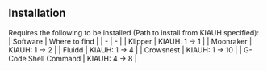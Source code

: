 ## Installation
Requires the following to be installed (Path to install from KIAUH specified):
| Software | Where to find |
| - | - |
| Klipper | KIAUH: 1 -> 1 |
| Moonraker | KIAUH: 1 -> 2 |
| Fluidd | KIAUH: 1 -> 4 |
| Crowsnest | KIAUH: 1 -> 10 |
| G-Code Shell Command | KIAUH: 4 -> 8 |

